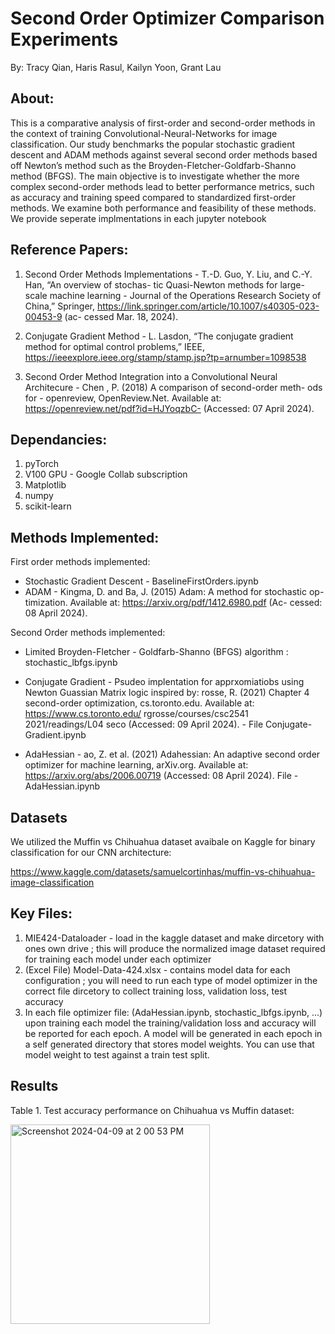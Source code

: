 # Second Order Optimizer Comparison Experiments
By: Tracy Qian, Haris Rasul, Kailyn Yoon, Grant Lau


## About:
This is a comparative analysis of first-order and second-order methods in the context of training Convolutional-Neural-Networks for image classification. Our study benchmarks the popular stochastic gradient descent and ADAM methods against several second order methods based off Newton’s method such as the Broyden-Fletcher-Goldfarb-Shanno method (BFGS). The main objective is to investigate whether the more complex second-order methods lead to better performance metrics, such as accuracy and training speed compared to standardized first-order methods. We examine both performance and feasibility of these methods. We provide seperate implmentations in each jupyter notebook 


## Reference Papers:
1. Second Order Methods Implementations - T.-D. Guo, Y. Liu, and C.-Y. Han, “An overview of stochas- tic Quasi-Newton methods for large-scale machine learning - Journal of the Operations Research Society of China,” Springer, https://link.springer.com/article/10.1007/s40305-023-00453-9 (ac- cessed Mar. 18, 2024).

2. Conjugate Gradient Method - L. Lasdon, “The conjugate gradient method for optimal control problems,” IEEE, https://ieeexplore.ieee.org/stamp/stamp.jsp?tp=arnumber=1098538

3. Second Order Method Integration into a Convolutional Neural Architecure - Chen , P. (2018) A comparison of second-order meth-
ods for - openreview, OpenReview.Net. Available at:
https://openreview.net/pdf?id=HJYoqzbC- (Accessed: 07 April
2024).

## Dependancies: 
1. pyTorch
2. V100 GPU - Google Collab subscription
3. Matplotlib
4. numpy
5. scikit-learn

## Methods Implemented:

First order methods implemented:
 - Stochastic Gradient Descent - BaselineFirstOrders.ipynb
 - ADAM - Kingma, D. and Ba, J. (2015) Adam: A method for stochastic op- timization. Available at: https://arxiv.org/pdf/1412.6980.pdf (Ac- cessed: 08 April 2024).

Second Order methods implemented:

- Limited Broyden-Fletcher - Goldfarb-Shanno (BFGS) algorithm : stochastic_lbfgs.ipynb

- Conjugate Gradient - Psudeo implentation for apprxomiatiobs using Newton Guassian Matrix logic inspired by: rosse, R. (2021) Chapter 4 second-order
optimization, cs.toronto.edu. Available at:
https://www.cs.toronto.edu/ rgrosse/courses/csc2541 2021/readings/L04 seco
(Accessed: 09 April 2024). - File Conjugate-Gradient.ipynb

- AdaHessian - ao, Z. et al. (2021) Adahessian: An adaptive second order optimizer for machine learning, arXiv.org. Available at: https://arxiv.org/abs/2006.00719 (Accessed: 08 April 2024). File - AdaHessian.ipynb


## Datasets

We utilized the Muffin vs Chihuahua dataset avaibale on Kaggle for binary classification for our CNN architecture:

https://www.kaggle.com/datasets/samuelcortinhas/muffin-vs-chihuahua-image-classification


## Key Files:

1. MIE424-Dataloader - load in the kaggle dataset and make dircetory with ones own drive ; this will produce the normalized image dataset required for training each model under each optimizer
2. (Excel File) Model-Data-424.xlsx - contains model data for each configuration ; you will need to run each type of model optimizer in the correct file dircetory to collect training loss, validation loss, test accuracy
3. In each file optimizer file:
(AdaHessian.ipynb, stochastic_lbfgs.ipynb, ...) upon training each model the training/validation loss and accuracy will be reported for each epoch. A model will be generated in each epoch in a self generated directory that stores model weights. You can use that model weight to test against a train test split.



## Results

Table 1. Test accuracy performance on Chihuahua vs Muffin dataset:

<img width="319" alt="Screenshot 2024-04-09 at 2 00 53 PM" src="https://github.com/tracyqian0720/Second-Order-Optimizer/assets/66268214/f0e87b1f-ec1d-405b-b30d-52dac39b759f">


